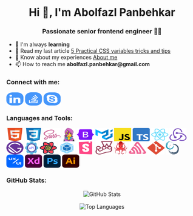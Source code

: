 <h1 align="center">Hi 👋, I'm Abolfazl Panbehkar</h1>

<h3 align="center">Passionate senior frontend engineer 🤩😎</h3>

<ul>
  <li>🌱 I'm always <b>learning</b></li>
  <li>📝 Read my last article <a href="https://panbehkar.com/blog/5-practical-css-variables-tricks-and-tips" target="_blank">5 Practical CSS variables tricks and tips</a></li>
  <li>💼 Know about my experiences <a href="https://panbehkar.com/about" target="_blank"> About me</a></li>
  <li>📫 How to reach me <b>abolfazl.panbehkar@gmail.com</b></li>
</ul>

<h3 align="left">Connect with me:</h3>

<p align="left">
  <a href="https://linkedin.com/in/panbehkar" target="_blank"><img align="center" alt="Linkedin" height="35" width="45" src="src/assets/readme/Linkedin.svg" /></a>
  <a href="https://stackoverflow.com/users/10436219/abolfazl-panbehkar?tab=profile" target="_blank"><img align="center" alt="Stack Overflow" height="35" width="45" src="src/assets/readme/StackOverflow.svg" /></a>
  <a href="https://join.skype.com/invite/EBdpwueVsrJ4" target="_blank"><img align="center" alt="Skype" height="35" width="45" src="src/assets/readme/Skype.svg" /></a>
</p>

<h3 align="left">Languages and Tools:</h3>

<p align="left">
  <a href="https://developer.mozilla.org/en-US/docs/Web/HTML" target="_blank" rel="noreferrer"><img align="center" alt="HTML" height="35" width="45" src="src/assets/readme/HTML.svg" /></a>
  <a href="https://developer.mozilla.org/en-US/docs/Web/CSS" target="_blank" rel="noreferrer"><img align="center" alt="CSS" height="35" width="45" src="src/assets/readme/CSS.svg" /></a>
  <a href="https://sass-lang.com" target="_blank" rel="noreferrer"><img align="center" alt="Sass" height="35" width="45" src="src/assets/readme/Sass.svg" /></a>
  <a href="https://emotion.sh/docs/introduction" target="_blank" rel="noreferrer"><img align="center" alt="Emotion" height="35" width="35" src="src/assets/readme/Emotion.png" /></a>
  <a href="https://getbootstrap.com" target="_blank" rel="noreferrer"><img align="center" alt="Bootstrap" height="35" width="45" src="src/assets/readme/Bootstrap.svg" /></a>
  <a href="https://mui.com" target="_blank" rel="noreferrer"><img align="center" alt="MUI" height="35" width="45" src="src/assets/readme/MUI.svg" /></a>
  <a href="https://javascript.com" target="_blank" rel="noreferrer"><img align="center" alt="JavaScript" height="35" width="45" src="src/assets/readme/JavaScript.svg" /></a>
  <a href="https://typescriptlang.org" target="_blank" rel="noreferrer"><img align="center" alt="TypeScript" height="35" width="45" src="src/assets/readme/TypeScript.svg" /></a>
  <a href="https://reactjs.org" target="_blank" rel="noreferrer"><img align="center" alt="React" height="35" width="45" src="src/assets/readme/React.svg" /></a>
  <a href="https://redux.js.org" target="_blank" rel="noreferrer"><img align="center" alt="Redux" height="35" width="45" src="src/assets/readme/Redux.svg" /></a>
  <a href="https://gatsbyjs.com" target="_blank" rel="noreferrer"><img align="center" alt="Gatsby" height="35" width="45" src="src/assets/readme/Gatsby.svg" /></a>
  <a href="https://axios-http.com" target="_blank" rel="noreferrer"><img align="center" alt="REST API" height="35" width="35" src="src/assets/readme/REST-API.png" /></a>
  <a href="https://react-query.tanstack.com" target="_blank" rel="noreferrer"><img align="center" alt="React Query" height="35" width="45" src="src/assets/readme/React-Query.svg" /></a>
  <a href="https://webpack.js.org" target="_blank" rel="noreferrer"><img align="center" alt="Webpack" height="35" width="45" src="src/assets/readme/Webpack.svg" /></a>
  <a href="https://storybook.js.org" target="_blank" rel="noreferrer"><img align="center" alt="Storybook" height="35" width="45" src="src/assets/readme/Storybook.svg" /></a>
  <a href="https://jestjs.io" target="_blank" rel="noreferrer"><img align="center" alt="Jest" height="35" width="45" src="src/assets/readme/Jest.svg" /></a>
  <a href="https://testing-library.com/docs/react-testing-library/intro" target="_blank" rel="noreferrer"><img align="center" alt="Testing Library" height="35" width="35" src="src/assets/readme/Testing-Library.png" /></a>
  <a href="https://sentry.io" target="_blank" rel="noreferrer"><img align="center" alt="Sentry" height="35" width="45" src="src/assets/readme/Sentry.svg" /></a>
  <a href="https://git-scm.com" target="_blank" rel="noreferrer"><img align="center" alt="Git" height="35" width="45" src="src/assets/readme/Git.svg" /></a>
  <a href="https://scrum.org" target="_blank" rel="noreferrer"><img align="center" alt="Scrum" height="35" width="35" src="src/assets/readme/Scrum.png" /></a>
  <a href="https://dribbble.com" target="_blank" rel="noreferrer"><img align="center" alt="UI / UX" height="35" width="45" src="src/assets/readme/UI-UX.svg" /></a>
  <a href="https://adobe.com/products/xd" target="_blank" rel="noreferrer"><img align="center" alt="Adobe XD" height="35" width="45" src="src/assets/readme/Adobe-XD.svg" /></a>
  <a href="https://adobe.com/products/photoshop" target="_blank" rel="noreferrer"><img align="center" alt="Photoshop" height="35" width="45" src="src/assets/readme/Photoshop.svg" /></a>
  <a href="https://adobe.com/products/illustrator" target="_blank" rel="noreferrer"><img align="center" alt="Illustrator" height="35" width="45" src="src/assets/readme/Illustrator.svg" /></a>
</p>

<h3 align="left">GitHub Stats:</h3>

<p align="center">
  <img align="center" alt="GitHub Stats" src="https://github-readme-stats.vercel.app/api?username=panbehkar&show_icons=true&title_color=4596fb&text_color=37474f&bg_color=f5f5f5&icon_color=57f2cc&hide_border=true&border_radius=15&locale=en" />
</p>

<p align="center">
  <img align="center" alt="Top Languages" src="https://github-readme-stats.vercel.app/api/top-langs?username=panbehkar&show_icons=true&title_color=4596fb&text_color=37474f&bg_color=f5f5f5&icon_color=57f2cc&hide_border=true&border_radius=15&locale=en&layout=compact" />
</p>
